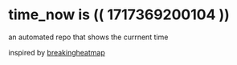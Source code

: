 # time_now is (( 1717369200104 ))

an automated repo that shows the currnent time

inspired by [breakingheatmap](https://github.com/breakingheatmap/breakingheatmap)
